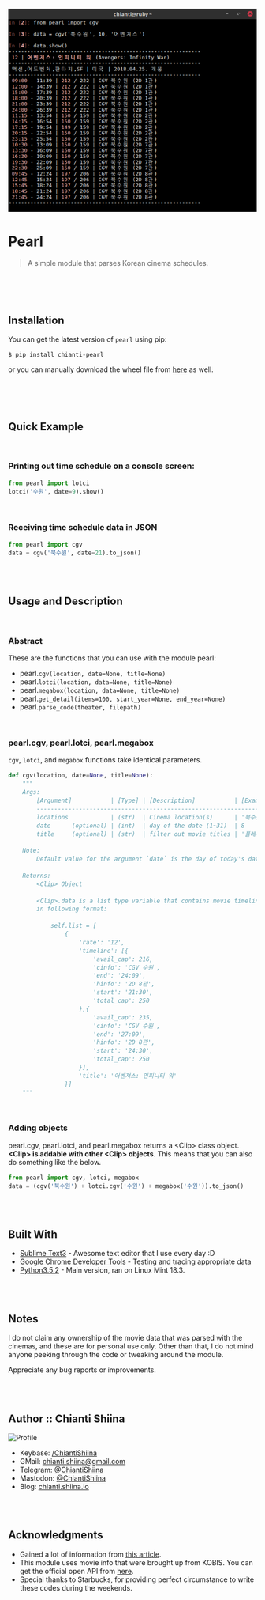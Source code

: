 ![Alt text](images/sample.png?raw=true "Pearl")

# Pearl

> A simple module that parses Korean cinema schedules.

<br><br><br>

## Installation

You can get the latest version of `pearl` using pip:

```
$ pip install chianti-pearl
```

or you can manually download the wheel file from [here](https://pypi.org/project/chianti-pearl/#files) as well.

<br><br><br>

## Quick Example

<br>

### Printing out time schedule on a console screen:

```python
from pearl import lotci
lotci('수원', date=9).show()
```

<br>

### Receiving time schedule data in JSON

```python
from pearl import cgv
data = cgv('북수원', date=21).to_json()
```

<br><br>

## Usage and Description

<br>

### Abstract

These are the functions that you can use with the module pearl:

- pearl.`cgv(location, date=None, title=None)`
- pearl.`lotci(location, data=None, title=None)`
- pearl.`megabox(location, data=None, title=None)`
- pearl.`get_detail(items=100, start_year=None, end_year=None)`
- pearl.`parse_code(theater, filepath)`

<br>

### pearl.cgv, pearl.lotci, pearl.megabox

`cgv`, `lotci`, and `megabox` functions take identical parameters.


```python
def cgv(location, date=None, title=None):
    """
    Args:
        [Argument]           | [Type] | [Description]           | [Example]
        ------------------------------------------------------------------
        locations            | (str)  | Cinema location(s)      | '북수원'
        date      (optional) | (int)  | day of the date (1~31)  | 8
        title     (optional) | (str)  | filter out movie titles | '플레이어'

    Note:
        Default value for the argument `date` is the day of today's date.

    Returns:
        <Clip> Object

        <Clip>.data is a list type variable that contains movie timelines
        in following format:

            self.list = [
                {
                    'rate': '12',
                    'timeline': [{
                        'avail_cap': 216,
                        'cinfo': 'CGV 수원',
                        'end': '24:09',
                        'hinfo': '2D 8관',
                        'start': '21:30',
                        'total_cap': 250
                    },{
                        'avail_cap': 235,
                        'cinfo': 'CGV 수원',
                        'end': '27:09',
                        'hinfo': '2D 8관',
                        'start': '24:30',
                        'total_cap': 250
                    }],
                    'title': '어벤져스: 인피니티 워'
                }]
    """
```

<br>

### Adding <Clip> objects

 pearl.cgv, pearl.lotci, and pearl.megabox returns a &lt;Clip&gt; class object. **&lt;Clip&gt; is addable with other &lt;Clip&gt; objects**. This means that you can also do something like the below.


```python
from pearl import cgv, lotci, megabox
data = (cgv('북수원') + lotci.cgv('수원') + megabox('수원')).to_json()
```

<br><br>

## Built With

* [Sublime Text3](http://www.dropwizard.io/1.0.2/docs/) - Awesome text editor that I use every day :D
* [Google Chrome Developer Tools](https://maven.apache.org/) - Testing and tracing appropriate data
* [Python3.5.2](https://rometools.github.io/rome/) - Main version, ran on Linux Mint 18.3.

<br><br>

## Notes

I do not claim any ownership of the movie data that was parsed with the cinemas, and these are for personal use only. Other than that, I do not mind anyone peeking through the code or tweaking around the module.

Appreciate any bug reports or improvements.

<br><br>

## Author :: Chianti Shiina

![Profile](https://secure.gravatar.com/avatar/cfbdcf8a254e3230621e8577619c6941?s=150)

- Keybase:  [/ChiantiShiina](https://keybase.io/chiantishiina)
- GMail:    chianti.shiina@gmail.com
- Telegram: [@ChiantiShiina](https://t.me/chiantishiina)
- Mastodon: [@ChiantiShiina](https://mastodon.social/@ChiantiShiina)
- Blog:     [chianti.shiina.io](https://chianti.shiina.io)

<br><br>

## Acknowledgments

* Gained a lot of information from [this article](https://medium.com/bothub-studio-ko/%EC%B1%97%EB%B4%87-%EB%A7%8C%EB%93%A4%EA%B8%B0-%EC%98%81%ED%99%94-%EC%83%81%EC%98%81%EA%B4%80-%EC%B0%BE%EA%B8%B0-ec9bbff353d8).
* This module uses movie info that were brought up from KOBIS. You can get the official open API from [here](http://www.kobis.or.kr/kobisopenapi/).
* Special thanks to Starbucks, for providing perfect circumstance to write these codes during the weekends.

<br>